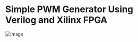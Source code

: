 # Simple PWM Generator Using Verilog and Xilinx FPGA
![image](https://github.com/mthudaa/PWM_Generator_FPGA_Verilog/assets/60550345/ac1afb88-b4fe-40ab-8f67-17d8e9546a28)
